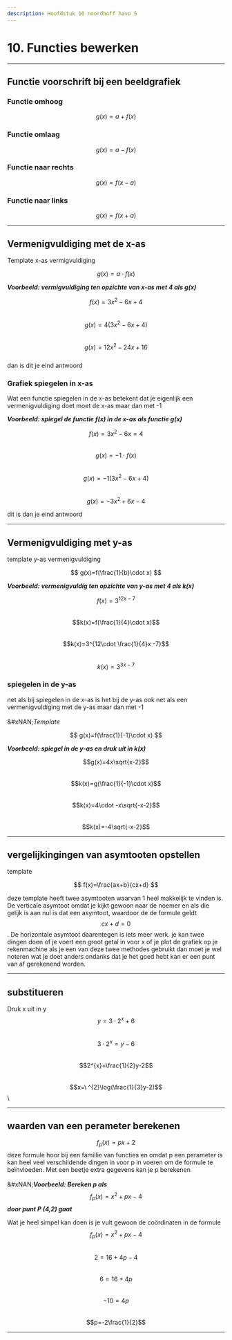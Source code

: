 ```yaml
---
description: Hoofdstuk 10 noordhoff havo 5
---
```


# 10. Functies bewerken

***

## Functie voorschrift bij een beeldgrafiek

### Functie omhoog

$$
g(x)=a +f(x)
$$

### Functie omlaag

$$
g(x)=a - f(x)
$$

### Functie naar rechts

$$
g(x)=f(x-a)
$$

### Functie naar links

$$
g(x)=f(x+a)
$$

***

## Vermenigvuldiging met de x-as

Template x-as vermigvuldiging

$$
g(x)= a \cdot f(x)
$$

_**Voorbeeld: vermigvuldiging ten opzichte van x-as met 4 als g(x)**_

$$f(x)=3x^{2}-6x+4$$\
$$g(x)=4(3x^{2}-6x+4)$$\
$$g(x)=12x^{2}-24x+16$$\
dan is dit je eind antwoord

### Grafiek spiegelen in x-as

Wat een functie spiegelen in de x-as betekent dat je eigenlijk een vermenigvuldiging doet moet de x-as maar dan met -1&#x20;

_**Voorbeeld: spiegel de functie f(x) in de x-as als functie g(x)**_

$$f(x)=3x^{2}-6x=4$$\
$$g(x)=-1 \cdot f(x)$$\
$$g(x)=-1(3x^{2}-6x+4)$$\
$$g(x)=-3x^{2}+6x-4$$

dit is dan je eind antwoord

***

## Vermenigvuldiging met y-as

template y-as vermenigvuldiging

$$
g(x)=f(\frac{1}{b}\cdot x)
$$

_**Voorbeeld: vermenigvuldig ten opzichte van y-as met 4 als k(x)**_&#x20;

$$f(x)=3^{12x-7}$$\
$$k(x)=f(\frac{1}{4}\cdot x)$$\
$$k(x)=3^{12\cdot \frac{1}{4}x -7}$$\
$$k(x)=3^{3x-7}$$

### spiegelen in de y-as

net als bij spiegelen in de x-as is het bij de y-as ook net als een vermenigvuldiging met de y-as maar dan met -1 \
\
&#xNAN;_&#x54;emplate_

$$
g(x)=f(\frac{1}{-1}\cdot x)
$$

_**Voorbeeld: spiegel in de y-as en druk uit in k(x)**_

$$g(x)=4x\sqrt{x-2}$$\
$$k(x)=g(\frac{1}{-1}\cdot x)$$\
$$k(x)=4\cdot -x\sqrt{-x-2}$$\
$$k(x)=-4\sqrt{-x-2}$$

***

## vergelijkingingen van asymtooten opstellen

template

$$
f(x)=\frac{ax+b}{cx+d}
$$

deze template heeft twee asymtooten waarvan 1 heel makkelijk te vinden is. De verticale asymtoot omdat je kijkt gewoon naar de noemer en als die gelijk is aan nul is dat een asymtoot, waardoor de de formule geldt $$cx+d=0$$. De horizontale asymtoot daarentegen is iets meer werk. je kan twee dingen doen of je voert een groot getal in voor x of je plot de grafiek op je rekenmachine als je een van deze twee methodes gebruikt dan moet je wel noteren wat je doet anders ondanks dat je het goed hebt kan er een punt van af gerekenend worden.&#x20;

***

## substitueren

Druk x uit in y\
$$y=3\cdot 2^{x}+6$$\
$$3\cdot 2^{x}=y-6$$\
$$2^{x}=\frac{1}{2}y-2$$\
$$x=\ ^{2}\log(\frac{1}{3}y-2)$$\


***

## waarden van een perameter berekenen

$$f_{p}(x)=px+2$$ deze formule hoor bij een famillie van functies en omdat p een perameter is kan heel veel verschildende dingen in voor p in voeren om de formule te beïnvloeden. Met een beetje extra gegevens kan je p berekenen\
\
&#xNAN;_**Voorbeeld: Bereken p als**_  $$f_{p}(x)=x^{2}+px-4$$ _**door punt P (4,2) gaat**_

Wat je heel simpel kan doen is je vult gewoon de coördinaten in de formule \
$$f_{p}(x)=x^{2}+px-4$$\
$$2=16+4p-4$$\
$$6=16+4p$$\
$$-10=4p$$\
$$p=-2\frac{1}{2}$$



***


